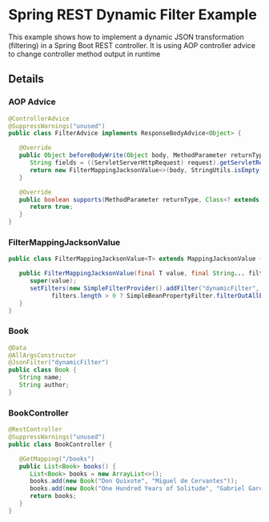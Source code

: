 # Spring REST Dynamic Filter Example

This example shows how to implement a dynamic JSON transformation (filtering) in a Spring Boot REST controller. It is using AOP controller advice to change controller method output in runtime

## Details

### AOP Advice

```java
@ControllerAdvice
@SuppressWarnings("unused")
public class FilterAdvice implements ResponseBodyAdvice<Object> {

   @Override
   public Object beforeBodyWrite(Object body, MethodParameter returnType, MediaType selectedContentType, Class<? extends HttpMessageConverter<?>> selectedConverterType, ServerHttpRequest request, ServerHttpResponse response) {
      String fields = ((ServletServerHttpRequest) request).getServletRequest().getParameter("fields");
      return new FilterMappingJacksonValue<>(body, StringUtils.isEmpty(fields) ? new String[] {} : fields.split(","));
   }

   @Override
   public boolean supports(MethodParameter returnType, Class<? extends HttpMessageConverter<?>> converterType) {
      return true;
   }
}
```
### FilterMappingJacksonValue

```java
public class FilterMappingJacksonValue<T> extends MappingJacksonValue {

   public FilterMappingJacksonValue(final T value, final String... filters) {
      super(value);
      setFilters(new SimpleFilterProvider().addFilter("dynamicFilter",
            filters.length > 0 ? SimpleBeanPropertyFilter.filterOutAllExcept(filters) : SimpleBeanPropertyFilter.serializeAll()));
   }
}
```

### Book

```java
@Data
@AllArgsConstructor
@JsonFilter("dynamicFilter")
public class Book {
   String name;
   String author;
}
```

### BookController

```java
@RestController
@SuppressWarnings("unused")
public class BookController {

   @GetMapping("/books")
   public List<Book> books() {
      List<Book> books = new ArrayList<>();
      books.add(new Book("Don Quixote", "Miguel de Cervantes"));
      books.add(new Book("One Hundred Years of Solitude", "Gabriel Garcia Marquez"));
      return books;
   }
}
```
